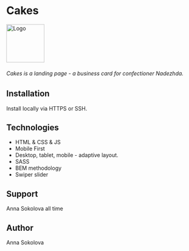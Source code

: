 # Cakes

<image src="/images/icons/favicon/favicon.png" alt="Logo" width="100" height="100">

###### Cakes is a landing page - a business card for confectioner Nadezhda.

## Installation

Install locally via HTTPS or SSH.

## Technologies

- HTML & CSS & JS
- Mobile First
- Desktop, tablet, mobile - adaptive layout.
- SASS
- BEM methodology
- Swiper slider

## Support

Anna Sokolova all time

## Author

Anna Sokolova
